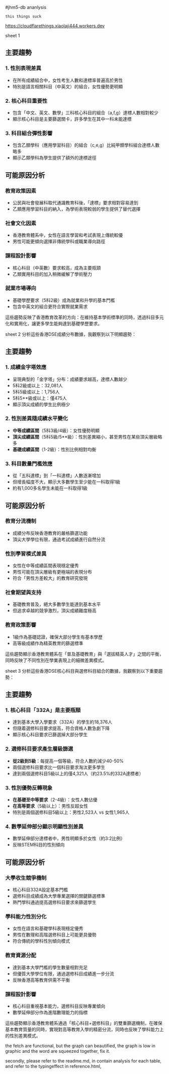#jhm5-db ananlysis
```
this things suck
```



https://cloudflarethings.xiaolaji444.workers.dev




sheet 1
## 主要趨勢

### 1. **性別表現差異**
- 在所有成績組合中，女性考生人數和達標率普遍高於男性
- 特別是語言相關科目（中英文）的組合，女性優勢更明顯

### 2. **核心科目重要性**
- 包含「中文、英文、數學」三科核心科目的組合（a,f,g）達標人數相對較少
- 顯示核心科目是主要篩選關卡，許多學生在其中一科未能達標

### 3. **科目組合彈性影響**
- 包含乙類學科（應用學習科目）的組合（c,e,g）比純甲類學科組合達標人數略多
- 顯示乙類學科為學生提供了額外的達標途徑

## 可能原因分析

### **教育政策因素**
- 公民與社會發展科取代通識教育科後，「達標」要求相對容易達到
- 乙類應用學習科目的納入，為學術表現較弱的學生提供了替代選擇

### **社會文化因素**
- 香港教育體系中，女性在語言學習和考試表現上傳統較優
- 男性可能更傾向選擇非傳統學科或職業導向路徑

### **課程設計影響**
- 核心科目（中英數）要求較高，成為主要瓶頸
- 乙類實用科目的加入稍微緩解了學術壓力

### **就業市場導向**
- 基礎學歷要求（5科2級）成為就業和升學的基本門檻
- 包含中英文的組合更符合實際就業需求

這些趨勢反映了香港教育改革的方向：在維持基本學術標準的同時，透過科目多元化和實用化，讓更多學生能夠達到基礎學歷要求。




sheet 2
分析這些香港DSE成績分布數據，我觀察到以下明顯趨勢：

## 主要趨勢

### 1. **成績金字塔效應**
- 呈現典型的「金字塔」分布：成績要求越高，達標人數越少
- 5科2級或以上：32,081人
- 5科5級或以上：1,756人  
- 5科5**級或以上：僅475人
- 顯示頂尖成績的學生比例極少

### 2. **性別差異隨成績水平變化**
- **中等成績區間**（5科3級/4級）：女性優勢明顯
- **頂尖成績區間**（5科5級/5**級）：性別差異縮小，甚至男性在某些頂尖層級略多
- **基礎成績區間**（1-2級）：性別比例相對均衡

### 3. **科目數量門檻效應**
- 從「五科達標」到「一科達標」人數逐漸增加
- 但增長幅度不大，顯示大多數學生至少能在一科取得1級
- 約有1,000多名學生未能在一科取得1級

## 可能原因分析

### **教育分流機制**
- 成績分布反映香港教育的嚴格篩選功能
- 頂尖大學學位有限，通過考試成績進行自然分流

### **性別學習模式差異**
- 女性在中等成績區間表現穩定優秀
- 男性可能在頂尖層級有更極端的表現分布
- 符合「男性方差較大」的教育研究發現

### **社會期望與支持**
- 基礎教育普及，絕大多數學生能達到基本水平
- 但追求卓越的競爭激烈，頂尖成績難度極高

### **教育政策影響**
- 1級作為基礎認證，確保大部分學生有基本學歷
- 高等級成績作為精英教育的篩選標準

這些趨勢顯示香港教育體系在「普及基礎教育」與「選拔精英人才」之間的平衡，同時反映了不同性別在學業表現上的細微差異模式。



sheet 3
分析這些香港DSE核心科目與選修科目組合的數據，我觀察到以下重要趨勢：

## 主要趨勢

### 1. **核心科目「332A」是主要瓶頸**
- 達到基本大學入學要求（332A）的學生約18,376人
- 但隨着選修科目要求提高，符合資格人數急劇下降
- 顯示核心科目要求已篩選掉大部分學生

### 2. **選修科目要求產生層級篩選**
- **從2級到5級**：每提高一個等級，符合人數約減少40-50%
- 兩個選修科目要求比一個科目要求淘汰更多學生
- 達到兩個選修科目5級以上的僅4,321人（約23.5%的332A達標者）

### 3. **性別優勢反轉現象**
- **在基礎至中等要求**（2-4級）：女性人數佔優
- **在高等要求**（5級以上）：男性反超女性
- 特別是兩個選修科目5級以上：男性2,523人 vs 女性1,965人

### 4. **數學延伸部分顯示明顯性別差異**
- 數學延伸部分達標者中，男性明顯多於女性（約3:2比例）
- 反映STEM科目的性別傾向

## 可能原因分析

### **大學收生競爭機制**
- 核心科目332A設定基本門檻
- 選修科目成績成為大學專業選擇的關鍵篩選標準
- 熱門學科通過提高選修科目要求來篩選學生

### **學科能力性別分化**
- 女性在語言和基礎學科表現穩定優秀
- 男性在數理和高階選修科目上可能更具優勢
- 符合傳統的學科性別傾向模式

### **教育資源分配**
- 達到基本大學門檻的學生數量相對充足
- 但優質大學學位有限，通過選修科目成績進一步分流
- 反映香港高等教育供需不平衡

### **課程設計影響**
- 核心科目重視基本能力，選修科目反映專業傾向
- 數學延伸部分作為進階數理能力的指標

這些趨勢顯示香港教育體系通過「核心科目+選修科目」的雙重篩選機制，在確保基本教育質量的同時，實現對高等教育入學的精密分流，同時也反映了學科能力上的性別差異模式。




the fetch are functional, but the graph can beautified, the graph is low in graphic and the word are squeezed together, fix it.

secondly, please refer to the readme.md, in contain analysis for each table, and refer to the typingeffect in reference.html, 